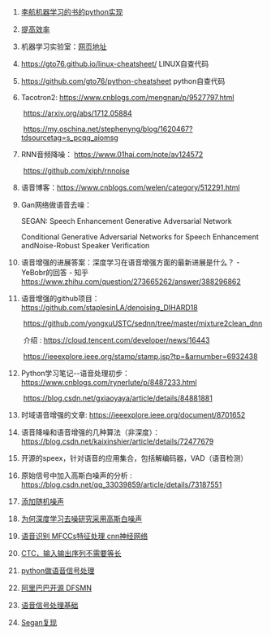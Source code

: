 1. [李航机器学习的书的python实现](https://github.com/fengdu78/lihang-code)

2. [提高效率](https://mp.weixin.qq.com/s/UqWFwS7DJI4DmitAz46j2A)

3. 机器学习实验室：[网页地址](https://mp.weixin.qq.com/s?__biz=MzI4ODY2NjYzMQ==&mid=2247484874&idx=1&sn=20fd9232ff38b75bd70983277aaf4392&chksm=ec3ba0a2db4c29b4774e421f514e34747615b0d1e7beca9e1db10a8539c64b119b70807aa1be&scene=21#wechat_redirect)

4. https://gto76.github.io/linux-cheatsheet/   LINUX自查代码

5. https://github.com/gto76/python-cheatsheet  python自查代码

6. Tacotron2:  <https://www.cnblogs.com/mengnan/p/9527797.html>  

   ​                    https://arxiv.org/abs/1712.05884

   ​                    <https://my.oschina.net/stephenyng/blog/1620467?tdsourcetag=s_pcqq_aiomsg>

7. RNN音频降噪： <https://www.01hai.com/note/av124572>

   ​                             <https://github.com/xiph/rnnoise>

8. 语音博客：<https://www.cnblogs.com/welen/category/512291.html>

9. Gan网络做语音去噪：

   SEGAN: Speech Enhancement Generative Adversarial Network

   Conditional Generative Adversarial Networks for Speech Enhancement andNoise-Robust Speaker Verification

10. 语音增强的进展答案：深度学习在语音增强方面的最新进展是什么？ - YeBobr的回答 - 知乎
   https://www.zhihu.com/question/273665262/answer/388296862

11. 语音增强的github项目：<https://github.com/staplesinLA/denoising_DIHARD18>

    ​                                          <https://github.com/yongxuUSTC/sednn/tree/master/mixture2clean_dnn>

    ​                               介绍 :  <https://cloud.tencent.com/developer/news/16443>

    ​                                          <https://ieeexplore.ieee.org/stamp/stamp.jsp?tp=&arnumber=6932438>

12. Python学习笔记--语音处理初步：<https://www.cnblogs.com/rynerlute/p/8487233.html>

    ​                                                          <https://blog.csdn.net/gxiaoyaya/article/details/84881881>

13. 时域语音增强的文章: <https://ieeexplore.ieee.org/document/8701652>

14. 语音降噪和语音增强的几种算法（非深度）：<https://blog.csdn.net/kaixinshier/article/details/72477679>

15. 开源的speex，针对语音的应用集合，包括解编码器，VAD（语音检测）

16. 原始信号中加入高斯白噪声的分析 : <https://blog.csdn.net/qq_33039859/article/details/73187551>

17. [添加随机噪声](<https://blog.csdn.net/u012366767/article/details/81530646>)

18. [为何深度学习去噪研究采用高斯白噪声](<https://blog.csdn.net/u012995500/article/details/87606346>)

19. [语音识别 MFCCs特征处理 cnn神经网络](<https://github.com/duhanmin/phonetic-recognition>)

20. [CTC，输入输出序列不需要等长](<https://zhuanlan.zhihu.com/p/21775142>)

21. [python做语音信号处理](<https://www.cnblogs.com/LXP-Never/p/10078200.html>)

22. [阿里巴巴开源 DFSMN](<https://github.com/alibaba/Alibaba-MIT-Speech>)

23. [语音信号处理基础](<https://blog.csdn.net/lykxhtp/article/category/8521318>)

24. [Segan复现](https://blog.csdn.net/fengqiyunfeiyangya/article/details/86545457)

    ​                       